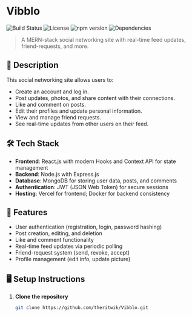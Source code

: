 # Vibblo

![Build Status](https://img.shields.io/github/actions/workflow/status/theritwik/Vibblo/ci.yml?branch=main)
![License](https://img.shields.io/github/license/theritwik/Vibblo)
![npm version](https://img.shields.io/npm/v/vibblo)
![Dependencies](https://img.shields.io/david/theritwik/Vibblo)

> A MERN-stack social networking site with real-time feed updates, friend-requests, and more.

## 📄 Description

This social networking site allows users to:
- Create an account and log in.
- Post updates, photos, and share content with their connections.
- Like and comment on posts.
- Edit their profiles and update personal information.
- View and manage friend requests.
- See real-time updates from other users on their feed.

## 🛠️ Tech Stack

- **Frontend**: React.js with modern Hooks and Context API for state management  
- **Backend**: Node.js with Express.js  
- **Database**: MongoDB for storing user data, posts, and comments  
- **Authentication**: JWT (JSON Web Token) for secure sessions  
- **Hosting**: Vercel for frontend; Docker for backend consistency

## 🔧 Features

- User authentication (registration, login, password hashing)  
- Post creation, editing, and deletion  
- Like and comment functionality  
- Real-time feed updates via periodic polling  
- Friend-request system (send, revoke, accept)  
- Profile management (edit info, update picture)

## 🖥️ Setup Instructions

1. **Clone the repository**  
   ```bash
   git clone https://github.com/theritwik/Vibblo.git
